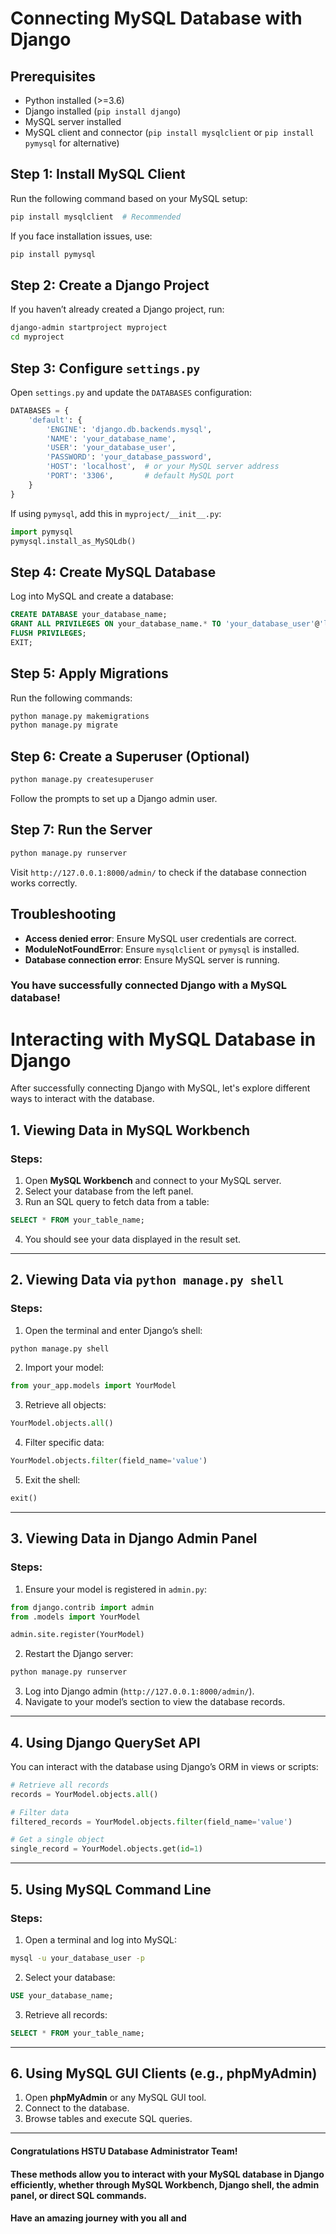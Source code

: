 # Connecting MySQL Database with Django

## Prerequisites
- Python installed (>=3.6)
- Django installed (`pip install django`)
- MySQL server installed
- MySQL client and connector (`pip install mysqlclient` or `pip install pymysql` for alternative)

## Step 1: Install MySQL Client
Run the following command based on your MySQL setup:
```bash
pip install mysqlclient  # Recommended
```
If you face installation issues, use:
```bash
pip install pymysql
```

## Step 2: Create a Django Project
If you haven’t already created a Django project, run:
```bash
django-admin startproject myproject
cd myproject
```

## Step 3: Configure `settings.py`
Open `settings.py` and update the `DATABASES` configuration:
```python
DATABASES = {
    'default': {
        'ENGINE': 'django.db.backends.mysql',
        'NAME': 'your_database_name',
        'USER': 'your_database_user',
        'PASSWORD': 'your_database_password',
        'HOST': 'localhost',  # or your MySQL server address
        'PORT': '3306',       # default MySQL port
    }
}
```
If using `pymysql`, add this in `myproject/__init__.py`:
```python
import pymysql
pymysql.install_as_MySQLdb()
```

## Step 4: Create MySQL Database
Log into MySQL and create a database:
```sql
CREATE DATABASE your_database_name;
GRANT ALL PRIVILEGES ON your_database_name.* TO 'your_database_user'@'localhost' IDENTIFIED BY 'your_database_password';
FLUSH PRIVILEGES;
EXIT;
```

## Step 5: Apply Migrations
Run the following commands:
```bash
python manage.py makemigrations
python manage.py migrate
```

## Step 6: Create a Superuser (Optional)
```bash
python manage.py createsuperuser
```
Follow the prompts to set up a Django admin user.

## Step 7: Run the Server
```bash
python manage.py runserver
```
Visit `http://127.0.0.1:8000/admin/` to check if the database connection works correctly.

## Troubleshooting
- **Access denied error**: Ensure MySQL user credentials are correct.
- **ModuleNotFoundError**: Ensure `mysqlclient` or `pymysql` is installed.
- **Database connection error**: Ensure MySQL server is running.

  
### You have successfully connected Django with a MySQL database!

# Interacting with MySQL Database in Django

After successfully connecting Django with MySQL, let's explore different ways to interact with the database.

## 1. Viewing Data in MySQL Workbench

### Steps:
1. Open **MySQL Workbench** and connect to your MySQL server.
2. Select your database from the left panel.
3. Run an SQL query to fetch data from a table:
```sql
SELECT * FROM your_table_name;
```
4. You should see your data displayed in the result set.

---

## 2. Viewing Data via `python manage.py shell`

### Steps:
1. Open the terminal and enter Django’s shell:
```bash
python manage.py shell
```
2. Import your model:
```python
from your_app.models import YourModel
```
3. Retrieve all objects:
```python
YourModel.objects.all()
```
4. Filter specific data:
```python
YourModel.objects.filter(field_name='value')
```
5. Exit the shell:
```python
exit()
```

---

## 3. Viewing Data in Django Admin Panel

### Steps:
1. Ensure your model is registered in `admin.py`:
```python
from django.contrib import admin
from .models import YourModel

admin.site.register(YourModel)
```
2. Restart the Django server:
```bash
python manage.py runserver
```
3. Log into Django admin (`http://127.0.0.1:8000/admin/`).
4. Navigate to your model’s section to view the database records.

---

## 4. Using Django QuerySet API
You can interact with the database using Django’s ORM in views or scripts:
```python
# Retrieve all records
records = YourModel.objects.all()

# Filter data
filtered_records = YourModel.objects.filter(field_name='value')

# Get a single object
single_record = YourModel.objects.get(id=1)
```

---

## 5. Using MySQL Command Line

### Steps:
1. Open a terminal and log into MySQL:
```bash
mysql -u your_database_user -p
```
2. Select your database:
```sql
USE your_database_name;
```
3. Retrieve all records:
```sql
SELECT * FROM your_table_name;
```

---

## 6. Using MySQL GUI Clients (e.g., phpMyAdmin)
1. Open **phpMyAdmin** or any MySQL GUI tool.
2. Connect to the database.
3. Browse tables and execute SQL queries.

---

 
#### Congratulations HSTU Database Administrator Team!
#### These methods allow you to interact with your MySQL database in Django efficiently, whether through MySQL Workbench, Django shell, the admin panel, or direct SQL commands.

#### Have an amazing journey with you all and 
